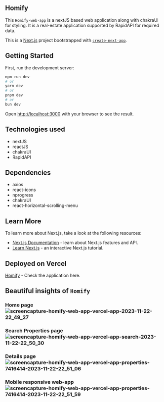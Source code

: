 ## Homify

This `Homify-web-app` is a nextJS based web application along with chakraUI for styling.
It is a real-estate application supported by RapidAPI for required data.

This is a [Next.js](https://nextjs.org/) project bootstrapped with [`create-next-app`](https://github.com/vercel/next.js/tree/canary/packages/create-next-app).

## Getting Started

First, run the development server:

```bash
npm run dev
# or
yarn dev
# or
pnpm dev
# or
bun dev
```

Open [http://localhost:3000](http://localhost:3000) with your browser to see the result.


## Technologies used

* nextJS
* reactJS
* chakraUI
* RapidAPI

## Dependencies

* axios
* react-icons 
* nprogress 
* chakraUI 
* react-horizontal-scrolling-menu

## Learn More

To learn more about Next.js, take a look at the following resources:

- [Next.js Documentation](https://nextjs.org/docs) - learn about Next.js features and API.
- [Learn Next.js](https://nextjs.org/learn) - an interactive Next.js tutorial.

## Deployed on Vercel

[Homify](https://homify-web-app.vercel.app/) - Check the application here.

## Beautiful insights of `Homify`

### Home page ![screencapture-homify-web-app-vercel-app-2023-11-22-22_49_27](https://github.com/rakshithapatel08/Homify-web-app/assets/109893073/e490b1da-76a1-433d-9d73-3eaf49346b23) 
### Search Properties page ![screencapture-homify-web-app-vercel-app-search-2023-11-22-22_50_30](https://github.com/rakshithapatel08/Homify-web-app/assets/109893073/6d8b8f6d-dc10-47e3-b8f0-351d25ac7eaa)
### Details page ![screencapture-homify-web-app-vercel-app-properties-7416414-2023-11-22-22_51_06](https://github.com/rakshithapatel08/Homify-web-app/assets/109893073/5ad7c6f3-deb6-45bb-99ae-a4e34899af52)
### Mobile responsive web-app ![screencapture-homify-web-app-vercel-app-properties-7416414-2023-11-22-22_51_59](https://github.com/rakshithapatel08/Homify-web-app/assets/109893073/f63014db-b3cc-4af8-8f22-3108275e6878)
